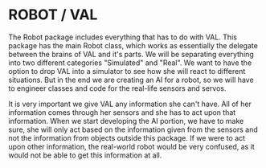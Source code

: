 # ROBOT / VAL
The Robot package includes everything that has to do with VAL. This package has the main Robot class, which works as essentially the delegate between the brains of VAL and it's parts. We will be separating everything into two different categories "Simulated" and "Real". We want to have the option to drop VAL into a simulator to see how she will react to different situations. But in the end we are creating an AI for a robot, so we will have to engineer classes and code for the real-life sensors and servos.

It is very important we give VAL any information she can't have. All of her information comes through her sensors and she has to act upon that information. When we start developing the AI portion, we have to make sure, she will only act based on the information given from the sensors and not the information from objects outside this package. If we were to act upon other information, the real-world robot would be very confused, as it would not be able to get this information at all.